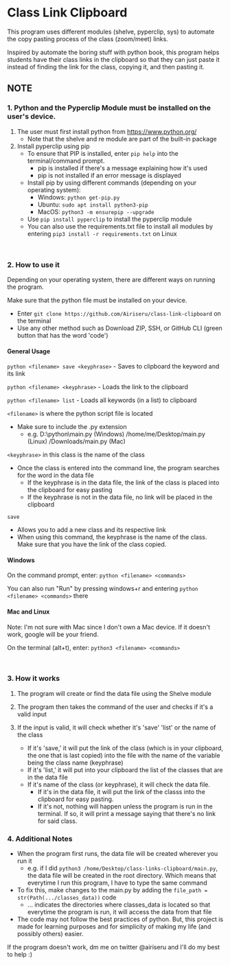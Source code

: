 # Class Link Clipboard

This program uses different modules (shelve, pyperclip, sys) to automate the copy pasting process of the class (zoom/meet) links.

Inspired by automate the boring stuff with python book, this program helps students have their class links in the clipboard so that they can just paste it instead of finding the link for the class, copying it, and then pasting it.


## NOTE

### 1. Python and the Pyperclip Module must be installed on the user's device.

1. The user must first install python from https://www.python.org/
    - Note that the shelve and re module are part of the built-in package
2. Install pyperclip using pip
    - To ensure that PIP is installed, enter `pip help` into the terminal/command prompt.
        - pip is installed if there's a message explaining how it's used
        - pip is not installed if an error message is displayed
    - Install pip by using different commands (depending on your operating system):
        - Windows: `python get-pip.py`
        - Ubuntu: `sudo apt install python3-pip`
        - MacOS: `python3 -m ensurepip --upgrade`
    - Use `pip install pyperclip` to install the pyperclip module
    - You can also use the requirements.txt file to install all modules by entering `pip3 install -r requirements.txt` on Linux

<br />

### 2. How to use it
Depending on your operating system, there are different ways on running the program.

Make sure that the python file must be installed on your device.
- Enter `git clone https://github.com/Airiseru/class-link-clipboard` on the terminal
- Use any other method such as Download ZIP, SSH, or GitHub CLI (green button that has the word 'code')

#### General Usage
`python <filename> save <keyphrase>` - Saves to clipboard the keyword and its link

`python <filename> <keyphrase>` - Loads the link to the clipboard

`python <filename> list` - Loads all keywords (in a list) to clipboard

`<filename>` is where the python script file is located
- Make sure to include the .py extension
    - e.g. D:\python\main.py (Windows)
           /home/me/Desktop/main.py (Linux)
           /Downloads/main.py (Mac)

`<keyphrase>` in this class is the name of the class
- Once the class is entered into the command line, the program searches for the word in the data file
    - If the keyphrase is in the data file, the link of the class is placed into the clipboard for easy pasting
    - If the keyphrase is not in the data file, no link will be placed in the clipboard

`save`
- Allows you to add a new class and its respective link
- When using this command, the keyphrase is the name of the class. Make sure that you have the link of the class copied.

#### Windows
On the command prompt, enter: `python <filename> <commands>`

You can also run "Run" by pressing windows+r and entering `python <filename> <commands>` there

#### Mac and Linux
Note: I'm not sure with Mac since I don't own a Mac device. If it doesn't work, google will be your friend.

On the terminal (alt+t), enter: `python3 <filename> <commands>`

<br />

### 3. How it works
1. The program will create or find the data file using the Shelve module

2. The program then takes the command of the user and checks if it's a valid input

3. If the input is valid, it will check whether it's 'save' 'list' or the name of the class
    - If it's 'save,' it will put the link of the class (which is in your clipboard, the one that is last copied) into the file with the name of the variable being the class name (keyphrase)
    - If it's 'list,' it will put into your clipboard the list of the classes that are in the data file
    - If it's name of the class (or keyphrase), it will check the data file.
        - If it's in the data file, it will put the link of the classs into the clipboard for easy pasting.
        - If it's not, nothing will happen unless the program is run in the terminal. If so, it will print a message saying that there's no link for said class.

### 4. Additional Notes
- When the program first runs, the data file will be created wherever you run it
    - e.g. if I did `python3 /home/Desktop/class-links-clipboard/main.py`, the data file will be created in the root directory. Which means that everytime I run this program, I have to type the same command
- To fix this, make changes to the main.py by adding the `file_path = str(Path(.../classes_data))` code
    - ... indicates the directories where classes_data is located so that everytime the program is run, it will access the data from that file
- The code may not follow the best practices of python. But, this project is made for learning purposes and for simplicity of making my life (and possibly others) easier.

If the program doesn't work, dm me on twitter @airiseru and I'll do my best to help :)

